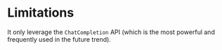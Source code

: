 

# Limitations

It only leverage the `ChatCompletion` API (which is the most powerful and frequently used in the future trend).
